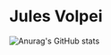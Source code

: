 # Jules Volpei


![Anurag's GitHub stats](https://github-readme-stats.vercel.app/api?username=JulesVolpei&show_icons=true&theme=tokyonight)
